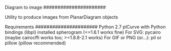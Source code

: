Diagram to image
######################

Utility to produce images from PlanarDiagram objects

Requirements
######################
Python 2.7
plCurve with Python bindings (libpl) installed
spherogram (==1.6.1 works fine)
For SVG: pycairo (maybe cairocffi works too; >=1.8.8-2.1 works)
For GIF or PNG (or...): pil or pillow (pillow recommended)
